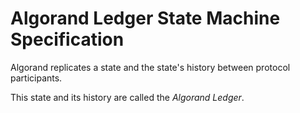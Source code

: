 # Algorand Ledger State Machine Specification

Algorand replicates a state and the state's history between protocol participants.

This state and its history are called the _Algorand Ledger_.
